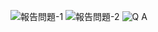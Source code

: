 ![報告問題-1](https://user-images.githubusercontent.com/76472326/199699161-a86d28b9-f951-49d6-b382-8399d14287a2.png)
![報告問題-2](https://user-images.githubusercontent.com/76472326/199699180-886be02d-5f02-4c0f-be5b-524473ca31c7.png)
![Q A](https://user-images.githubusercontent.com/76472326/199699138-f6aa55cc-136f-4bcf-bef3-4a884134dd81.png)
